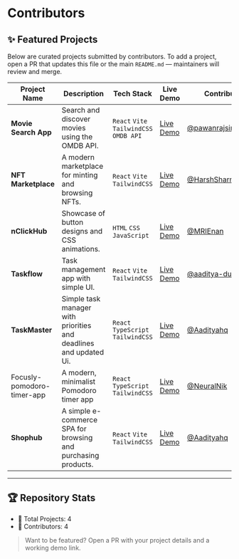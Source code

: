 # Contributors

## ✨ Featured Projects

Below are curated projects submitted by contributors. To add a project, open a PR that updates this file or the main `README.md` — maintainers will review and merge.

| Project Name | Description | Tech Stack | Live Demo | Contributor |
|--------------|-------------|------------|-----------|-------------|
| **Movie Search App** | Search and discover movies using the OMDB API. | `React` `Vite` `TailwindCSS` `OMDB API` | [Live Demo](https://movie-search-app-11.netlify.app/) | [@pawanrajsingh2088](https://github.com/pawanrajsingh2088) |
| **NFT Marketplace** | A modern marketplace for minting and browsing NFTs. | `React` `Vite` `TailwindCSS` | [Live Demo](https://nft-website-eight-sigma.vercel.app/) | [@HarshSharmaIN](https://github.com/HarshSharmaIN) |
| **nClickHub** | Showcase of button designs and CSS animations. | `HTML` `CSS` `JavaScript` | [Live Demo](https://clickhub-hactoberfest2025.vercel.app/) | [@MRIEnan](https://github.com/MRIEnan) |
| **Taskflow** | Task management app with simple UI. | `React` `Vite` `TailwindCSS` | [Live Demo](https://taskflow-aaditya.vercel.app) | [@aaditya-dubey09](https://github.com/aaditya-dubey09) |
| **TaskMaster** | Simple task manager with priorities and deadlines and updated Ui. | `React` `TypeScript` `TailwindCSS` | [Live Demo](https://task-master-nine-sigma.vercel.app/) | [@Aadityahq](https://github.com/Aadityahq) |
| Focusly-pomodoro-timer-app | A modern, minimalist Pomodoro timer app | `React` `TypeScript` `TailwindCSS` | [Live Demo](https://focusly-sand.vercel.app/) | [@NeuralNik](https://github.com/NeuralNik) |
| **Shophub** | A simple e-commerce SPA for browsing and purchasing products. | `React` `Vite` `TailwindCSS` | [Live Demo](https://shophub-web.netlify.app/) | [@Aadityahq](https://github.com/Aadityahq) |

---

## 🏆 Repository Stats

- 🎯 Total Projects: 4
- 👥 Contributors: 4

> Want to be featured? Open a PR with your project details and a working demo link.

